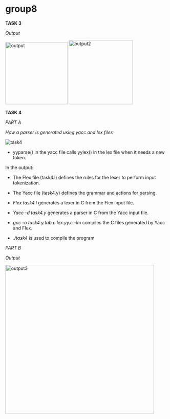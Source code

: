 # group8

**TASK 3**

*Output*

<img width="194" alt="output" src="https://github.com/lynne-20/group8/assets/147532078/1fb6d9ce-8579-49e9-ac00-b9a695ffbedc">

<img width="200" alt="output2" src="https://github.com/lynne-20/group8/assets/147532078/5b7a59bf-290a-4393-a768-d3c64581bb88">


**TASK 4**

*PART A*

*How a parser is generated using yacc and lex files*

![task4](https://github.com/lynne-20/group8/assets/147532078/aee318ec-5e98-4501-b050-8e7968f65bf6)

- yyparse() in the yacc file calls yylex() in the lex file when it needs a new token.

In the output:

- The Flex file (task4.l) defines the rules for the lexer to perform input tokenization.

- The Yacc file (task4.y) defines the grammar and actions for parsing.

- *Flex task4.l* generates a lexer in C from the Flex input file.

- *Yacc -d task4.y* generates a parser in C from the Yacc input file.

- *gcc -o task4 y.tab.c lex.yy.c -lm* compiles the C files generated by Yacc and Flex.

- *./task4* is used to compile the program


*PART B*

*Output*

<img width="464" alt="output3" src="https://github.com/lynne-20/group8/assets/147532078/29652b19-15d1-4b6d-a33d-86c3f5bcf091">


